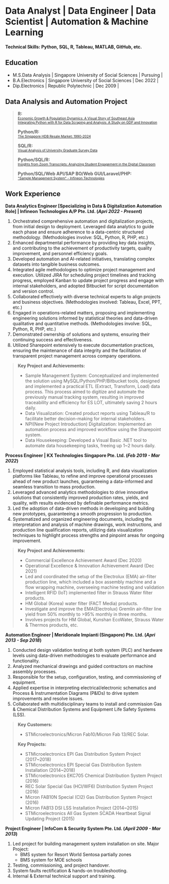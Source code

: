 # Data Analyst | Data Engineer | Data Scientist | Automation & Machine Learning


#### Technical Skills: Python, SQL, R, Tableau, MATLAB, GitHub, etc.


## Education
- M.S.Data Analysis | Singapore University of Social Sciences | Pursuing  |
- B.A.Electronics   | Singapore University of Social Sciences | Dec 2022  |
- Dip.Electronics   | Republic Polytechnic                    | Dec 2009  |


## Data Analysis and Automation Project
> **R:**<br>
> <span style="font-size: 75%;"><a href="https://airfire6518.github.io/portfolio/anl501_proj_1">Economic Growth & Population Dynamics: A Visual Story of Southeast Asia</a></span><br>
> <span style="font-size: 75%;"><a href="https://airfire6518.github.io/portfolio/anl501_proj_2">Integrating Python with R for Data Scraping and Analysis: A Study on GDP and Innovation</a></span><br>
>
> **Python/R:**<br>
> <span style="font-size: 75%;"><a href="https://airfire6518.github.io/portfolio/anl501_proj_3">The Singapore HDB Resale Market: 1990-2024</a></span><br>
>
> **SQL/R:**<br>
> <span style="font-size: 75%;"><a href="https://airfire6518.github.io/portfolio/anl503_proj_1">Visual Analysis of University Graduate Survey Data</a></span><br>
>
> **Python/SQL/R:**<br>
> <span style="font-size: 75%;"><a href="https://airfire6518.github.io/portfolio/anl503_proj_2">Insights from Zoom Transcripts: Analyzing Student Engagement in the Digital Classroom</a></span><br>
>
> **Python/SQL/Web API/SAP BO/Web GUI/Laravel/PHP:**<br>
> <span style="font-size: 75%;"><a href="https://airfire6518.github.io/portfolio/infineon_sms">"Sample Management System" - Infineon Technologies</a></span><br>

## Work Experience
**Data Analytics Engineer [Specializing in Data & Digitalization Automation Role] | Infineon Technologies A/P Pte. Ltd. (_Apri 2022 - Present_)**
1) Orchestrated comprehensive automation and digitalization projects, from initial design to deployment. Leveraged data analytics to guide each phase and ensure adherence to a data-centric structured methodology. (Methodologies involve: SQL, Python, R, PHP, etc.)
2) Enhanced departmental performance by providing key data insights, and contributing to the achievement of productivity targets, quality improvement, and personnel efficiency goals.
3) Developed automation and AI-related initiatives, translating complex datasets into tangible business outcomes.
4) Integrated agile methodologies to optimize project management and execution. Utilized JIRA for scheduling project timelines and tracking progress, employed Kanban to update project progress and engage with internal stakeholders, and adopted Bitbucket for script documentation and version control.
5) Collaborated effectively with diverse technical experts to align projects and business objectives. (Methodologies involved: Tableau, Excel, PPT, etc.)
6) Engaged in operations-related matters, proposing and implementing engineering solutions informed by statistical theories and data-driven qualitative and quantitative methods. (Methodologies involve: SQL, Python, R, PHP, etc.)
7) Demonstrated ownership of solutions and systems, ensuring their continuing success and effectiveness.
8) Utilized Sharepoint extensively to execute documentation practices, ensuring the maintenance of data integrity and the facilitation of transparent project management across company operations.

  
> **Key Project and Achievements:**
> - Sample Management System: Conceptualized and implemented the solution using MySQL/Python/PHP/Bitbucket tools, designed and implemented a practical ETL (Extract, Transform, Load) data process. This process aimed to digitize and automate the previously manual tracking system, resulting in improved traceability and efficiency for ES LOT, ultimately saving 2 hours daily.
> - Data Visualization: Created product reports using Tableau/R to facilitate better decision-making for internal stakeholders.
> - NPI(New Project Introduction) Digitalization: Implemented an automation process and improved workflow using the Sharepoint system.
> - Data Housekeeping: Developed a Visual Basic .NET tool to automate data housekeeping tasks, freeing up 1~2 hours daily.

**Process Engineer | KX Technologies Singapore Pte. Ltd. (_Feb 2019 - Mar 2022_)**
1) Employed statistical analysis tools, including R, and data visualization platforms like Tableau, to refine and improve operational processes ahead of new product launches, guaranteeing a data-informed and seamless transition to mass production.
2) Leveraged advanced analytics methodologies to drive innovative solutions that consistently improved production rates, yields, and quality, with results evidenced by definable performance metrics.
3) Led the adoption of data-driven methods in developing and building new prototypes, guaranteeing a smooth progression to production.
4) Systematized and organized engineering documents, including the interpretation and analysis of machine drawings, work instructions, and production line qualification reports, utilizing data visualization techniques to highlight process strengths and pinpoint areas for ongoing improvement.


> **Key Project and Achievements:**
> - Commercial Excellence Achievement Award (Dec 2020)
> - Operational Excellence & Innovation Achievement Award (Dec 2021)
> - Led and coordinated the setup of the Electrolux (EMA) air-filter production line, which included a box assembly machine and a flow wrapping machine, overseeing machine testing and validation
> - Intelligent RFID (IoT) implemented filter in Strauss Water filter products.
> - HM Global (Korea) water filter (FACT Media) products.
> - Investigate and improve the EMA(Electrolux) Gremlin air-filter line yield from 50% monthly to >95% monthly in three months.
> - Involves projects for HM Global, Kunshan EcoWater, Strauss Water & Thermos products, etc.


**Automation Engineer | Meridionale Impianti (Singapore) Pte. Ltd. (_Apri 2013 - Sep 2018_)**
1) Conducted design validation testing at both system (PLC) and hardware levels using data-driven methodologies to evaluate performance and functionality.
2) Analyzed mechanical drawings and guided contractors on machine assembly processes.
3) Responsible for the setup, configuration, testing, and commissioning of equipment.
4) Applied expertise in interpreting electrical/electronic schematics and Process & Instrumentation Diagrams (P&IDs) to drive system improvements and resolve issues.
5) Collaborated with multidisciplinary teams to install and commission Gas & Chemical Distribution Systems and Equipment Life Safety Systems (LSS).


> **Key Customers:** 
> - STMicroelectronics/Micron Fab10/Micron Fab 13/REC Solar.
>
> **Key Projects:**
> - STMicroelectronics EPI Gas Distribution System Project (2017~2018)
> - STMicroelectronics EPI Special Gas Distribution System Installation (2014~2018)
> - STMicroelectronics EKC705 Chemical Distribution System Project (2016)
> - REC Solar Special Gas (HCl/WF6) Distribution System Project (2016) 
> - Micron FAB10N Special (Cl2) Gas Distribution System Project (2016) 
> - Micron FAB13 DSI LSS Installation Project (2014~2015)
> - STMicroelectronics All Gas System SCADA Heartbeat Signal Updating Project (2015)

**Project Engineer | InfoCom & Security System Pte. Ltd. (_April 2009 - Mar 2013_)**
1) Led project for building management system installation on site. Major Project:
    - BMS system for Resort World Sentosa partially zones
    - BMS system for MOE schools
2) Testing, commissioning, and project handover.
3) System faults rectification & hands-on troubleshooting.
4) Internal & External technical support and training.